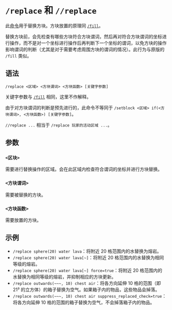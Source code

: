 # `/replace` 和 `//replace`

此[命令](../zh.md)用于替换方块。方块放置的原理同 [`/fill`](../fill/zh.md)。

替换方块前，会先检查有哪些方块符合方块谓词，然后再对符合方块谓词的坐标进行操作，而不是对一个坐标进行操作后再判断下一个坐标的谓词，以免方块的操作影响谓词的判断（尤其是对于需要考虑周围方块的谓词的情况）。此行为与原版的 `/fill` 类似。

## 语法

`/replace <区域> <方块谓词> <方块函数> [关键字参数]`

关键字参数与 [`/fill`](../fill/zh.md) 相同，这里不作解释。

由于对方块谓词的判断是预先进行的，此命令不等同于 `/setblock <区域> if(<方块谓词>, <方块函数>) [关键字参数]`。

`//replace ...` 相当于 `/replace 玩家的活动区域 ...`。

## 参数

### `<区块>`

需要进行替换操作的区域。会在此区域内检查符合谓词的坐标并进行方块替换。

### `<方块谓词>`

需要被替换的方块。

### `<方块函数>`

需要放置的方块。

## 示例

- `/replace sphere(20) water lava`：将附近 20 格范围内的水替换为熔岩。
- `/replace sphere(20) water lava[~]`：将附近 20 格范围内的水替换为相同等级的熔岩。
- `/replace sphere(20) water lava[~] force=true`：将附近 20 格范围内的水替换为相同等级的熔岩，并抑制相应的方块更新。
- `/replace outwards(~~~, 10) chest air`：将各方向延伸 10 格的范围（即 21³ 的立方体）的箱子替换为空气。如果箱子内的物品，这些物品会掉落。
- `/replace outwards(~~~, 10) chest air suppress_replaced_check=true`：将各方向延伸 10 格的范围的箱子替换为空气，不会掉落箱子内的物品。